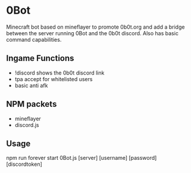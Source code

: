 # 0Bot

Minecraft bot based on mineflayer to promote 0b0t.org and add a bridge between the server running 0Bot and the 0b0t discord. Also has basic command capabilities.

## Ingame Functions

- !discord shows the 0b0t discord link
- tpa accept for whitelisted users
- basic anti afk

## NPM packets

- mineflayer
- discord.js

## Usage

npm run forever start 0Bot.js [server] [username] [password] [discordtoken]
